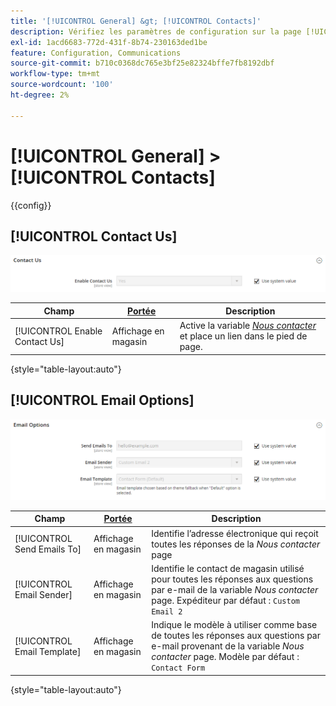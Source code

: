 ```yaml
---
title: '[!UICONTROL General] &gt; [!UICONTROL Contacts]'
description: Vérifiez les paramètres de configuration sur la page [!UICONTROL General] &gt; [!UICONTROL Contacts] de l’administrateur Commerce.
exl-id: 1acd6683-772d-431f-8b74-230163ded1be
feature: Configuration, Communications
source-git-commit: b710c0368dc765e3bf25e82324bffe7fb8192dbf
workflow-type: tm+mt
source-wordcount: '100'
ht-degree: 2%

---
```


# [!UICONTROL General] > [!UICONTROL Contacts]

{{config}}

## [!UICONTROL Contact Us]

![Nous contacter](./assets/contacts-contact-us.png)<!-- zoom -->

<!-- [Contact Us](https://docs.magento.com/user-guide/stores/contact-us.html) -->

| Champ | [Portée](../../getting-started/websites-stores-views.md#scope-settings) | Description |
|--- |--- |--- |
| [!UICONTROL Enable Contact Us] | Affichage en magasin | Active la variable [_Nous contacter_](../../getting-started/store-details.md#contact-us-form) et place un lien dans le pied de page. |

{style="table-layout:auto"}

## [!UICONTROL Email Options]

![Options de messagerie](./assets/contacts-email-options.png)<!-- zoom -->

<!-- [Email Options](https://docs.magento.com/user-guide/stores/contact-us.html) -->

| Champ | [Portée](../../getting-started/websites-stores-views.md#scope-settings) | Description |
|--- |--- |--- |
| [!UICONTROL Send Emails To] | Affichage en magasin | Identifie l’adresse électronique qui reçoit toutes les réponses de la _Nous contacter_ page |
| [!UICONTROL Email Sender] | Affichage en magasin | Identifie le contact de magasin utilisé pour toutes les réponses aux questions par e-mail de la variable _Nous contacter_ page. Expéditeur par défaut : `Custom Email 2` |
| [!UICONTROL Email Template] | Affichage en magasin | Indique le modèle à utiliser comme base de toutes les réponses aux questions par e-mail provenant de la variable _Nous contacter_ page. Modèle par défaut : `Contact Form` |

{style="table-layout:auto"}
